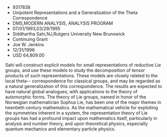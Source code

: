 
* 9317838
* Unipotent Representations and a Generalization of the Theta Correspondence
* DMS,MODERN ANALYSIS, ANALYSIS PROGRAM
* 07/01/1993,03/29/1995
* Siddhartha Sahi,NJ,Rutgers University New Brunswick
* Continuing Grant
* Joe W. Jenkins
* 12/31/1996
* USD 64,809.00

Sahi will construct explicit models for small representations of reductive Lie
groups, and use these models to study the decomposition of tensor products of
such representations. These models are closely related to the local theta--
correspondence for classical groups, and may be regarded as a natural
generalization of this correspondence. The results are expected to have natural
global analogues, with applications to the theory of automorphic forms. The
theory of Lie groups, named in honor of the Norwegian mathematician Sophus Lie,
has been one of the major themes in twentieth century mathematics. As the
mathematical vehicle for exploiting the symmetries inherent in a system, the
representation theory of Lie groups has had a profound impact upon mathematics
itself, particularly in analysis and number theory, and upon theoretical
physics, especially quantum mechanics and elementary particle physics.
